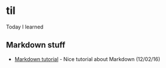 # til
Today I learned

## Markdown stuff
* [Markdown tutorial](markdowntutorial.com) - Nice tutorial about Markdown (12/02/16)


